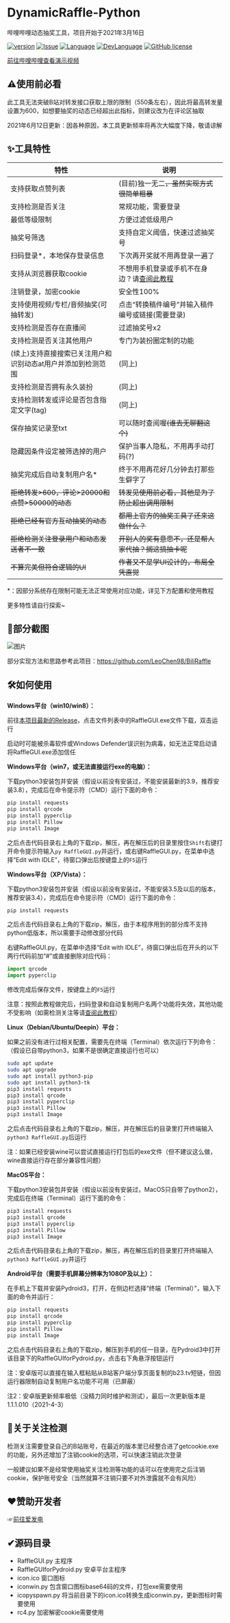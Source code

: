 # DynamicRaffle-Python
哔哩哔哩动态抽奖工具，项目开始于2021年3月16日

[![version](https://img.shields.io/github/v/release/shoyu3/DynamicRaffle-Python.svg?label=最新版本)](https://github.com/shoyu3/DynamicRaffle-Python/releases)
[![Issue](https://img.shields.io/github/issues/shoyu3/DynamicRaffle-Python.svg?label=Issues)](https://github.com/shoyu3/DynamicRaffle-Python/issues)
[![Language](https://img.shields.io/badge/%E8%AF%AD%E8%A8%80-%E4%B8%AD%E6%96%87-brightgreen.svg)](#)
[![DevLanguage](https://img.shields.io/badge/%E5%BC%80%E5%8F%91%E8%AF%AD%E8%A8%80-Python-brightgreen.svg)](#)
[![GitHub license](https://img.shields.io/github/license/shoyu3/DynamicRaffle-Python.svg?label=开源许可)](https://github.com/shoyu3/DynamicRaffle-Python/blob/master/LICENSE)

[前往哔哩哔哩查看演示视频](https://www.bilibili.com/av247587107)

## ⚠使用前必看

此工具无法突破B站对转发接口获取上限的限制（550条左右），因此将最高转发量设置为600，如想要抽奖的动态已经超出此指标，则建议改为在评论区抽取

2021年6月12日更新：因各种原因，本工具更新频率将再次大幅度下降，敬请谅解

## ✨工具特性

|特性|说明|
|--------------|---------------|
|支持获取点赞列表|(目前)独一无二<del>，虽然实现方式很简单粗暴</del>|
|支持检测是否关注|常规功能，需要登录|
|最低等级限制|方便过滤低级用户|
|抽奖号筛选|支持自定义阈值，快速过滤抽奖号|
|扫码登录\*，本地保存登录信息|下次再开奖就不用再登录一遍了|
|支持从浏览器获取cookie|不想用手机登录或手机不在身边？请[查阅此教程](https://bili.fan/blog/archives/25/)|
|注销登录，加密cookie|安全性100%|
|支持使用视频/专栏/音频抽奖(可抽转发)|点击“转换稿件编号”并输入稿件编号或链接(需要登录)|
|支持检测是否存在直播间|过滤抽奖号x2|
|支持检测是否关注其他用户|专门为装扮圈定制的功能|
|(续上)支持直接搜索已关注用户和<br>识别动态at用户并添加到检测范围|(同上)|
|支持检测是否拥有永久装扮|(同上)|
|支持检测转发或评论是否包含指定文字(tag)|(同上)|
|保存抽奖记录至txt|可以随时查阅喔~~(谁去无聊翻这个)~~|
|隐藏因条件设定被筛选掉的用户|保护当事人隐私，不用再手动打码(?)|
|抽奖完成后自动复制用户名\*|终于不用再花好几分钟去打那些生僻字了|
|~~拒绝转发>600，评论>20000和点赞>50000的动态~~|~~转发见使用前必看，其他是为了防止超出调用限制~~|
|~~拒绝已经有官方互动抽奖的动态~~|~~都用上官方的抽奖工具了还来这做什么？~~|
|~~拒绝检测关注登录用户和动态发送者不一致~~|~~开别人的奖有意思不，还是帮人家代抽？搁这搞抽卡呢~~|
|~~不算完美但符合逻辑的UI~~|~~作者又不是学UI设计的，布局全凭直觉~~|

\*：因部分系统存在限制可能无法正常使用对应功能，详见下方配置和使用教程

更多特性请自行探索~

## 🧱部分截图

![图片](https://user-images.githubusercontent.com/75879378/117709623-bcf8cc80-b203-11eb-9622-d2452f0a6990.png)

<!--
![image](https://user-images.githubusercontent.com/75879378/116866639-56d9db80-ac3e-11eb-951a-604d813dff42.png
![image](https://user-images.githubusercontent.com/75879378/116789074-ad7cd380-aadf-11eb-890c-37c57a7c3aea.png)
最新版本（1.1.4）：
![图片](https://user-images.githubusercontent.com/75879378/115114829-d4a5b200-9fc3-11eb-915e-d662a2c55319.png)
旧版本（1.1.0）：
![image](https://user-images.githubusercontent.com/75879378/113187997-17f5e600-928c-11eb-94a1-61d03f978f0f.png)
旧版本（1.0.5）：
![截图1](https://user-images.githubusercontent.com/75879378/112523063-4fbae480-8dd9-11eb-879b-3d9a4182fc12.png)
某个旧版：
![截图2](https://user-images.githubusercontent.com/75879378/112303896-cd96c700-8cd7-11eb-9a5a-0de24521d512.png)
-->
部分实现方法和思路参考此项目：https://github.com/LeoChen98/BiliRaffle

## 🛠如何使用

**Windows平台（win10/win8）：**

前往[本项目最新的Release](https://github.com/shoyu3/DynamicRaffle-Python/releases/latest)，点击文件列表中的RaffleGUI.exe文件下载，双击运行

启动时可能被杀毒软件或Windows Defender误识别为病毒，如无法正常启动请将RaffleGUI.exe添加信任

**Windows平台（win7，或无法直接运行exe的电脑）：**

下载python3安装包并安装（假设以前没有安装过，不能安装最新的3.9，推荐安装3.8），完成后在命令提示符（CMD）运行下面的命令：

```bash
pip install requests
pip install qrcode
pip install pyperclip
pip install Pillow
pip install Image
```

之后点击代码目录右上角的下载zip，解压，再在解压后的目录里按住```Shift```右键打开命令提示符输入```py RaffleGUI.py```并运行，或右键RaffleGUI.py，在菜单中选择“Edit with IDLE”，待窗口弹出后按键盘上的```F5```运行

**Windows平台（XP/Vista）：**

下载python3安装包并安装（假设以前没有安装过，不能安装3.5及以后的版本，推荐安装3.4），完成后在命令提示符（CMD）运行下面的命令：

```bash
pip install requests
```

之后点击代码目录右上角的下载zip，解压，由于本程序用到的部分库不支持python低版本，所以需要手动修改部分代码

右键RaffleGUI.py，在菜单中选择“Edit with IDLE”，待窗口弹出后在开头的以下两行代码前加“#”或直接删除对应代码：

```python
import qrcode
import pyperclip
```

修改完成后保存文件，按键盘上的```F5```运行

注意：按照此教程做完后，扫码登录和自动复制用户名两个功能将失效，其他功能不受影响（如需检测关注等请[查阅此教程](https://bili.fan/blog/archives/25/)）

**Linux（Debian/Ubuntu/Deepin）平台：**

如果之前没有进行过相关配置，需要先在终端（Terminal）依次运行下列命令：（假设已自带python3，如果不是很确定直接运行也可以）

```bash
sudo apt update
sudo apt upgrade
sudo apt install python3-pip
sudo apt install python3-tk
pip3 install requests
pip3 install qrcode
pip3 install pyperclip
pip3 install Pillow
pip3 install Image
```

之后点击代码目录右上角的下载zip，解压，并在解压后的目录里打开终端输入```python3 RaffleGUI.py```后运行

注：如果已经安装wine可以尝试直接运行打包后的exe文件（但不建议这么做，wine直接运行存在部分兼容性问题）

**MacOS平台：**

下载python3安装包并安装（假设以前没有安装过，MacOS只自带了python2），完成后在终端（Terminal）运行下面的命令：<!--（如果提示找不到命令在每条的pip后面加一个3）-->

```bash
pip3 install requests
pip3 install qrcode
pip3 install pyperclip
pip3 install Pillow
pip3 install Image
```

之后点击代码目录右上角的下载zip，解压，再在解压后的目录里打开终端输入```python3 RaffleGUI.py```并运行

**Android平台（需要手机屏幕分辨率为1080P及以上）：**

在手机上下载并安装Pydroid3，打开，在侧边栏选择“终端（Terminal）”，输入下面的命令并运行：

```bash
pip install requests
pip install qrcode
pip install pyperclip
pip install Pillow
pip install Image
```

之后点击代码目录右上角的下载zip，解压到手机的任一目录，在Pydroid3中打开该目录下的RaffleGUIforPydroid.py，点击右下角悬浮按钮运行

注：安卓版可以直接在输入框粘贴从B站客户端分享页面复制的b23.tv短链，但因运行器限制自动复制用户名功能不可用（已屏蔽）

注2：安卓版更新频率极低（没精力同时维护和测试），最后一次更新版本是1.1.1.010（2021-4-3）

## 🧶关于关注检测

检测关注需要登录自己的B站账号，在最近的版本里已经整合进了getcookie.exe的功能，另外还增加了注销cookie的选项，可以快速注销此次登录

一般建议如果不是经常使用抽奖关注检测等功能的话可以在使用完之后注销cookie，保护账号安全（当然就算不注销只要不对外泄露就不会有风险）

## ❤赞助开发者

☞[前往爱发电](https://afdian.net/@shoyu)

## ✔源码目录

- RaffleGUI.py 主程序
- RaffleGUIforPydroid.py 安卓平台主程序
- icon.ico 窗口图标
- iconwin.py 包含窗口图标base64码的文件，打包exe需要使用
- icopyspawn.py 将当前目录下的icon.ico转换生成iconwin.py，更新图标时需要使用
- rc4.py 加密解密cookie需要使用
